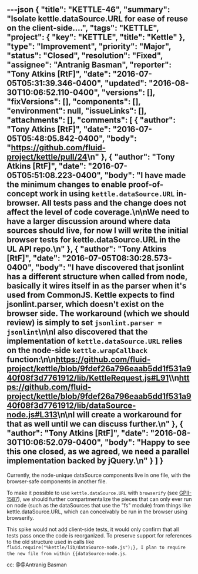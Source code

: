 ---json
{
  "title": "KETTLE-46",
  "summary": "Isolate kettle.dataSource.URL for ease of reuse on the client-side....",
  "tags": "KETTLE",
  "project": {
    "key": "KETTLE",
    "title": "Kettle"
  },
  "type": "Improvement",
  "priority": "Major",
  "status": "Closed",
  "resolution": "Fixed",
  "assignee": "Antranig Basman",
  "reporter": "Tony Atkins [RtF]",
  "date": "2016-07-05T05:31:39.346-0400",
  "updated": "2016-08-30T10:06:52.110-0400",
  "versions": [],
  "fixVersions": [],
  "components": [],
  "environment": null,
  "issueLinks": [],
  "attachments": [],
  "comments": [
    {
      "author": "Tony Atkins [RtF]",
      "date": "2016-07-05T05:48:05.842-0400",
      "body": "<https://github.com/fluid-project/kettle/pull/24>\n"
    },
    {
      "author": "Tony Atkins [RtF]",
      "date": "2016-07-05T05:51:08.223-0400",
      "body": "I have made the minimum changes to enable proof-of-concept work in using `kettle.dataSource.URL` in-browser.  All tests pass and the change does not affect the level of code coverage.\n\nWe need to have a larger discussion around where data sources should live, for now I will write the initial browser tests for kettle.dataSource.URL in the UL API repo.\n"
    },
    {
      "author": "Tony Atkins [RtF]",
      "date": "2016-07-05T08:30:28.573-0400",
      "body": "I have discovered that jsonlint has a different structure when called from node, basically it wires itself in as the parser when it's used from CommonJS.  Kettle expects to find jsonlint.parser, which doesn't exist on the browser side.  The workaround (which we should review) is simply to set `jsonlint.parser = jsonlint`\n\nI also discovered that the implementation of `kettle.dataSource.URL` relies on the node-side `kettle.wrapCallback` function:\n\n<https://github.com/fluid-project/kettle/blob/9fdef26a796eaab5dd1f531a940f08f3d7761912/lib/KettleRequest.js#L91>\\\n<https://github.com/fluid-project/kettle/blob/9fdef26a796eaab5dd1f531a940f08f3d7761912/lib/dataSource-node.js#L313>\n\nI will create a workaround for that as well until we can discuss further.\n"
    },
    {
      "author": "Tony Atkins [RtF]",
      "date": "2016-08-30T10:06:52.079-0400",
      "body": "Happy to see this one closed, as we agreed, we need a parallel implementation backed by jQuery.\n"
    }
  ]
}
---
Currently, the node-unique dataSource components live in one file, with the browser-safe components in another file.

To make it possible to use `kettle.dataSource.URL` with `browserify` (see [GPII-1587](https://issues.gpii.net/browse/GPII-1587)), we should further compartmentalize the pieces that can only ever run on node (such as the dataSources that use the "fs" module) from things like kettle.dataSource.URL, which can conceivably be run in the browser using browserify.

This spike would not add client-side tests, it would only confirm that all tests pass once the code is reorganized.  To preserve support for references to the old structure used in calls like `fluid.require("%kettle/lib/dataSource-node.js");}, I plan to require the new file from within {{dataSource-node.js`.

cc: @@Antranig Basman

        